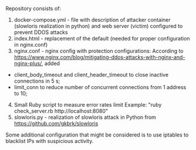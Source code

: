 Repository consists of:
  1) docker-compose.yml - file with description of attacker container (slowloris realization in python) and web server (victim) configured to prevent DDOS attacks
  2) index.html - replacement of the default (needed for proper configuration in nginx.conf)
  3) nginx.conf - nginx config with protection configurations:
   According to https://www.nginx.com/blog/mitigating-ddos-attacks-with-nginx-and-nginx-plus/, added
   - client_body_timeout and client_header_timeout to close inactive connections in 5 s;
   - limit_conn to reduce number of concurrent connections from 1 address to 10;
  4) Small Ruby script to measure error rates limit
    Example: "ruby check_server.rb http://localhost:8080"
  5) slowloris.py - realization of slowloris attack in Python from https://github.com/gkbrk/slowloris


Some additional configuration that might be considered is to use iptables to blacklist IPs with suspicious activity.